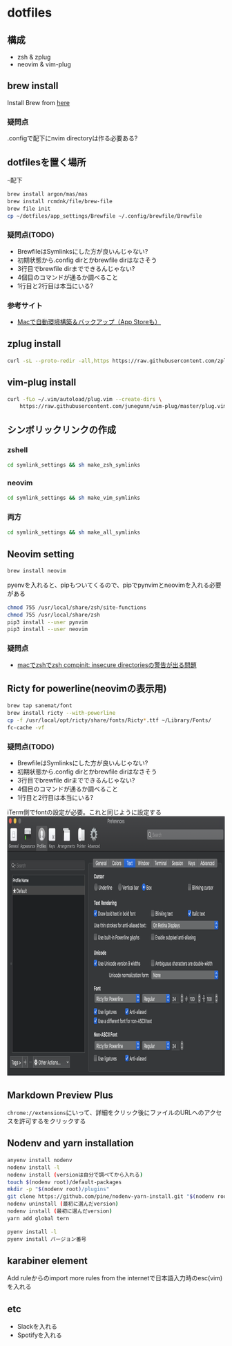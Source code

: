 # dotfiles
## 構成
- zsh & zplug
- neovim & vim-plug

## brew install
Install Brew from [here](https://brew.sh/)

### 疑問点
.configで配下にnvim directoryは作る必要ある?

## dotfilesを置く場所
`~`配下

```sh
brew install argon/mas/mas
brew install rcmdnk/file/brew-file
brew file init
cp ~/dotfiles/app_settings/Brewfile ~/.config/brewfile/Brewfile
```

### 疑問点(TODO)
- BrewfileはSymlinksにした方が良いんじゃない?
- 初期状態から.config dirとかbrewfile dirはなさそう
- 3行目でbrewfile dirまでできるんじゃない?
- 4個目のコマンドが通るか調べること
- 1行目と2行目は本当にいる?

### 参考サイト
- [Macで自動環境構築＆バックアップ（App Storeも）](https://qiita.com/takeo-asai/items/29724f94e2992fdc7246#homebrew)

## zplug install

```sh
curl -sL --proto-redir -all,https https://raw.githubusercontent.com/zplug/installer/master/installer.zsh| zsh
```

## vim-plug install

```sh
curl -fLo ~/.vim/autoload/plug.vim --create-dirs \
    https://raw.githubusercontent.com/junegunn/vim-plug/master/plug.vim
```

## シンボリックリンクの作成
### zshell

```sh
cd symlink_settings && sh make_zsh_symlinks
```

### neovim

```sh
cd symlink_settings && sh make_vim_symlinks
```

### 両方

```sh
cd symlink_settings && sh make_all_symlinks
```

## Neovim setting

```sh
brew install neovim
```

pyenvを入れると、pipもついてくるので、pipでpynvimとneovimを入れる必要がある

```sh
chmod 755 /usr/local/share/zsh/site-functions
chmod 755 /usr/local/share/zsh
pip3 install --user pynvim
pip3 install --user neovim
```

### 疑問点
- [macでzshでzsh compinit: insecure directoriesの警告が出る問題](https://qiita.com/ayihis@github/items/88f627b2566d6341a741)

## Ricty for powerline(neovimの表示用)

```sh
brew tap sanemat/font
brew install ricty --with-powerline
cp -f /usr/local/opt/ricty/share/fonts/Ricty*.ttf ~/Library/Fonts/
fc-cache -vf
```

### 疑問点(TODO)
- BrewfileはSymlinksにした方が良いんじゃない?
- 初期状態から.config dirとかbrewfile dirはなさそう
- 3行目でbrewfile dirまでできるんじゃない?
- 4個目のコマンドが通るか調べること
- 1行目と2行目は本当にいる?

iTerm側でfontの設定が必要。これと同じように設定する
<img src="./images/iterm_setting.png" height="600px">

## Markdown Preview Plus
`chrome://extensions`にいって、詳細をクリック後にファイルのURLへのアクセスを許可するをクリックする

## Nodenv and yarn installation

```sh
anyenv install nodenv
nodenv install -l
nodenv install (versionは自分で調べてから入れる)
touch $(nodenv root)/default-packages
mkdir -p "$(nodenv root)/plugins"
git clone https://github.com/pine/nodenv-yarn-install.git "$(nodenv root)/plugins/nodenv-yarn-install" //yarn
nodenv uninstall (最初に選んだversion)
nodenv install (最初に選んだversion)
yarn add global tern
```

```sh
pyenv install -l
pyenv install バージョン番号
```

## karabiner element
Add ruleからのimport more rules from the internetで日本語入力時のesc(vim)を入れる

## etc
- Slackを入れる
- Spotifyを入れる
